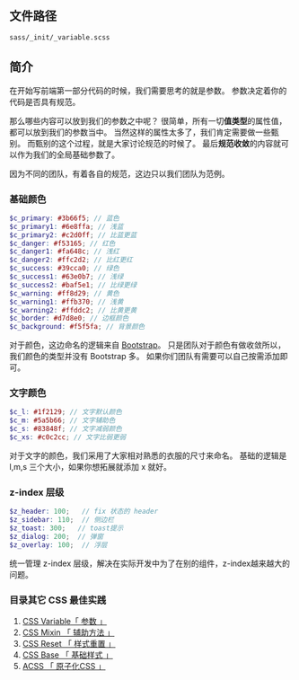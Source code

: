 ## 文件路径

`sass/_init/_variable.scss`

## 简介

在开始写前端第一部分代码的时候，我们需要思考的就是参数。
参数决定着你的代码是否具有规范。

那么哪些内容可以放到我们的参数之中呢？
很简单，所有一切**值类型**的属性值，都可以放到我们的参数当中。
当然这样的属性太多了，我们肯定需要做一些甄别。
而甄别的这个过程，就是大家讨论规范的时候了。
最后**规范收敛**的内容就可以作为我们的全局基础参数了。

因为不同的团队，有着各自的规范，这边只以我们<YFE/>团队为范例。

### 基础颜色

```SCSS
$c_primary: #3b66f5; // 蓝色
$c_primary1: #6e8ffa; // 浅蓝
$c_primary2: #c2d0ff; // 比蓝更蓝
$c_danger: #f53165; // 红色
$c_danger1: #fa648c; // 浅红
$c_danger2: #ffc2d2; // 比红更红
$c_success: #39cca0; // 绿色
$c_success1: #63e0b7; // 浅绿
$c_success2: #baf5e1; // 比绿更绿
$c_warning: #ff8d29; // 黄色
$c_warning1: #ffb370; // 浅黄
$c_warning2: #ffddc2; // 比黄更黄
$c_border: #d7d8e0; // 边框颜色
$c_background: #f5f5fa; // 背景颜色
```

对于颜色，这边命名的逻辑来自 [Bootstrap](https://v4.bootcss.com/docs/4.0/components/buttons/)。
只是团队对于颜色有做收敛所以，我们颜色的类型并没有 Bootstrap 多。
如果你们团队有需要可以自己按需添加即可。

### 文字颜色

```SCSS
$c_l: #1f2129; // 文字默认颜色
$c_m: #5a5b66; // 文字辅助色
$c_s: #83848f; // 文字减弱颜色
$c_xs: #c0c2cc; // 文字比弱更弱
```

对于文字的颜色，我们采用了大家相对熟悉的衣服的尺寸来命名。
基础的逻辑是 l,m,s 三个大小，如果你想拓展就添加 x 就好。

### z-index 层级

```SCSS
$z_header: 100;   // fix 状态的 header
$z_sidebar: 110;  // 侧边栏
$z_toast: 300;   // toast提示
$z_dialog: 200;  // 弹窗
$z_overlay: 100;  // 浮层
```
统一管理 z-index 层级，解决在实际开发中为了在别的组件，z-index越来越大的问题。

### 目录其它 CSS 最佳实践

1. [CSS Variable「 参数 」](../css/variable) 
2. [CSS Mixin 「 辅助方法 」](../css/mixin)
3. [CSS Reset 「 样式重置 」](../css/reset)
4. [CSS Base 「 基础样式 」](../css/base)
5. [ACSS 「 原子化CSS 」](../css/acss)